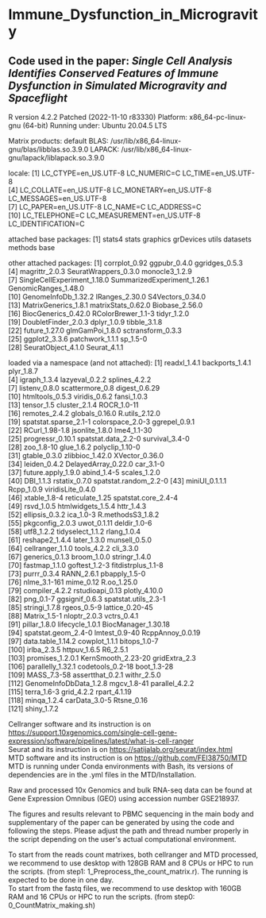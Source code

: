 # Immune_Dysfunction_in_Microgravity
## Code used in the paper: *Single Cell Analysis Identifies Conserved Features of Immune Dysfunction in Simulated Microgravity and Spaceflight*

R version 4.2.2 Patched (2022-11-10 r83330)
Platform: x86_64-pc-linux-gnu (64-bit)
Running under: Ubuntu 20.04.5 LTS

Matrix products: default
BLAS:   /usr/lib/x86_64-linux-gnu/blas/libblas.so.3.9.0
LAPACK: /usr/lib/x86_64-linux-gnu/lapack/liblapack.so.3.9.0

locale:
 [1] LC_CTYPE=en_US.UTF-8       LC_NUMERIC=C               LC_TIME=en_US.UTF-8       
 [4] LC_COLLATE=en_US.UTF-8     LC_MONETARY=en_US.UTF-8    LC_MESSAGES=en_US.UTF-8   
 [7] LC_PAPER=en_US.UTF-8       LC_NAME=C                  LC_ADDRESS=C              
[10] LC_TELEPHONE=C             LC_MEASUREMENT=en_US.UTF-8 LC_IDENTIFICATION=C       

attached base packages:
[1] stats4    stats     graphics  grDevices utils     datasets  methods   base     

other attached packages:
 [1] corrplot_0.92               ggpubr_0.4.0                ggridges_0.5.3             
 [4] magrittr_2.0.3              SeuratWrappers_0.3.0        monocle3_1.2.9             
 [7] SingleCellExperiment_1.18.0 SummarizedExperiment_1.26.1 GenomicRanges_1.48.0       
[10] GenomeInfoDb_1.32.2         IRanges_2.30.0              S4Vectors_0.34.0           
[13] MatrixGenerics_1.8.1        matrixStats_0.62.0          Biobase_2.56.0             
[16] BiocGenerics_0.42.0         RColorBrewer_1.1-3          tidyr_1.2.0                
[19] DoubletFinder_2.0.3         dplyr_1.0.9                 tibble_3.1.8               
[22] future_1.27.0               glmGamPoi_1.8.0             sctransform_0.3.3          
[25] ggplot2_3.3.6               patchwork_1.1.1             sp_1.5-0                   
[28] SeuratObject_4.1.0          Seurat_4.1.1               

loaded via a namespace (and not attached):
  [1] readxl_1.4.1           backports_1.4.1        plyr_1.8.7            
  [4] igraph_1.3.4           lazyeval_0.2.2         splines_4.2.2         
  [7] listenv_0.8.0          scattermore_0.8        digest_0.6.29         
 [10] htmltools_0.5.3        viridis_0.6.2          fansi_1.0.3           
 [13] tensor_1.5             cluster_2.1.4          ROCR_1.0-11           
 [16] remotes_2.4.2          globals_0.16.0         R.utils_2.12.0        
 [19] spatstat.sparse_2.1-1  colorspace_2.0-3       ggrepel_0.9.1         
 [22] RCurl_1.98-1.8         jsonlite_1.8.0         lme4_1.1-30           
 [25] progressr_0.10.1       spatstat.data_2.2-0    survival_3.4-0        
 [28] zoo_1.8-10             glue_1.6.2             polyclip_1.10-0       
 [31] gtable_0.3.0           zlibbioc_1.42.0        XVector_0.36.0        
 [34] leiden_0.4.2           DelayedArray_0.22.0    car_3.1-0             
 [37] future.apply_1.9.0     abind_1.4-5            scales_1.2.0          
 [40] DBI_1.1.3              rstatix_0.7.0          spatstat.random_2.2-0 
 [43] miniUI_0.1.1.1         Rcpp_1.0.9             viridisLite_0.4.0     
 [46] xtable_1.8-4           reticulate_1.25        spatstat.core_2.4-4   
 [49] rsvd_1.0.5             htmlwidgets_1.5.4      httr_1.4.3            
 [52] ellipsis_0.3.2         ica_1.0-3              R.methodsS3_1.8.2     
 [55] pkgconfig_2.0.3        uwot_0.1.11            deldir_1.0-6          
 [58] utf8_1.2.2             tidyselect_1.1.2       rlang_1.0.4           
 [61] reshape2_1.4.4         later_1.3.0            munsell_0.5.0         
 [64] cellranger_1.1.0       tools_4.2.2            cli_3.3.0             
 [67] generics_0.1.3         broom_1.0.0            stringr_1.4.0         
 [70] fastmap_1.1.0          goftest_1.2-3          fitdistrplus_1.1-8    
 [73] purrr_0.3.4            RANN_2.6.1             pbapply_1.5-0         
 [76] nlme_3.1-161           mime_0.12              R.oo_1.25.0           
 [79] compiler_4.2.2         rstudioapi_0.13        plotly_4.10.0         
 [82] png_0.1-7              ggsignif_0.6.3         spatstat.utils_2.3-1  
 [85] stringi_1.7.8          rgeos_0.5-9            lattice_0.20-45       
 [88] Matrix_1.5-1           nloptr_2.0.3           vctrs_0.4.1           
 [91] pillar_1.8.0           lifecycle_1.0.1        BiocManager_1.30.18   
 [94] spatstat.geom_2.4-0    lmtest_0.9-40          RcppAnnoy_0.0.19      
 [97] data.table_1.14.2      cowplot_1.1.1          bitops_1.0-7          
[100] irlba_2.3.5            httpuv_1.6.5           R6_2.5.1              
[103] promises_1.2.0.1       KernSmooth_2.23-20     gridExtra_2.3         
[106] parallelly_1.32.1      codetools_0.2-18       boot_1.3-28           
[109] MASS_7.3-58            assertthat_0.2.1       withr_2.5.0           
[112] GenomeInfoDbData_1.2.8 mgcv_1.8-41            parallel_4.2.2        
[115] terra_1.6-3            grid_4.2.2             rpart_4.1.19          
[118] minqa_1.2.4            carData_3.0-5          Rtsne_0.16            
[121] shiny_1.7.2           

Cellranger software and its instruction is on https://support.10xgenomics.com/single-cell-gene-expression/software/pipelines/latest/what-is-cell-ranger </br>
Seurat and its instruction is on https://satijalab.org/seurat/index.html</br>
MTD software and its instruction is on https://github.com/FEI38750/MTD MTD is running under Conda environments with Bash, its versions of dependencies are in the .yml files in the MTD/Installation.

Raw and processed 10x Genomics and bulk RNA-seq data can be found at Gene Expression Omnibus (GEO) using accession number GSE218937.

The figures and results relevant to PBMC sequencing in the main body and supplementary of the paper can be generated by using the code and following the steps. Please adjust the path and thread number properly in the script depending on the user's actual computational environment.

To start from the reads count matrixes, both cellranger and MTD processed, we recommend to use desktop with 128GB RAM and 8 CPUs or HPC to run the scripts. (from step1: 1_Preprocess_the_count_matrix.r). The running is expected to be done in one day. </br>
To start from the fastq files, we recommend to use desktop with 160GB RAM and 16 CPUs or HPC to run the scripts. (from step0: 0_CountMatrix_making.sh)
